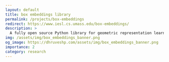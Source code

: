 ```yaml
---
layout: default
title: box embeddings library
permalink: /projects/box-embeddings
redirect: https://www.iesl.cs.umass.edu/box-embeddings/
description: >
  A fully open source Python library for geometric representation learning, compatible with both PyTorch and TensorFlow, which allows existing neural network layers to be replaced with or transformed into boxes easily.
img: /assets/img/box_embeddings_banner.png
og_image: https://dhruveshp.com/assets/img/box_embeddings_banner.png
importance: 2
category: research
---
```

